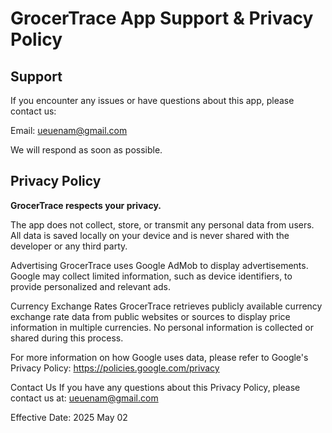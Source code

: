 # GrocerTrace App Support & Privacy Policy

## Support
If you encounter any issues or have questions about this app, please contact us:

Email: ueuenam@gmail.com

We will respond as soon as possible.

## Privacy Policy

**GrocerTrace respects your privacy.**

The app does not collect, store, or transmit any personal data from users. All data is saved locally on your device and is never shared with the developer or any third party.

Advertising
GrocerTrace uses Google AdMob to display advertisements. Google may collect limited information, such as device identifiers, to provide personalized and relevant ads.

Currency Exchange Rates
GrocerTrace retrieves publicly available currency exchange rate data from public websites or sources to display price information in multiple currencies. No personal information is collected or shared during this process.

For more information on how Google uses data, please refer to Google's Privacy Policy:
https://policies.google.com/privacy

Contact Us
If you have any questions about this Privacy Policy, please contact us at:
ueuenam@gmail.com

Effective Date: 2025 May 02
